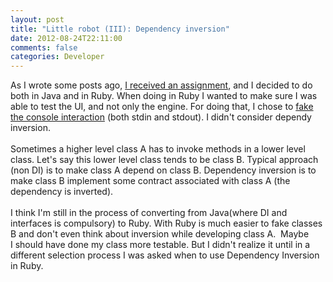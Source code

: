 ```yaml
---
layout: post
title: "Little robot (III): Dependency inversion"
date: 2012-08-24T22:11:00
comments: false
categories: Developer
---
```


As I wrote some posts ago, <a href="http://gonfva.blogspot.com/2012/08/little-robot-i.html" target="_blank">I received an assignment</a>, and I decided to do both in Java and in Ruby. When doing in Ruby I wanted to make sure I was able to test the UI, and not only the engine. For doing that, I chose to <a href="http://gonfva.blogspot.com/2012/08/faking-console-in-ruby.html" target="_blank">fake the console interaction</a> (both stdin and stdout). I didn't consider dependy inversion.
<br /><br />
Sometimes a higher level class A has to invoke methods in a lower&nbsp;level class. Let's say this lower level class tends to be class B.&nbsp;Typical approach (non DI) is to make class A depend on class B.&nbsp;Dependency inversion is to make class B implement some contract&nbsp;associated with class A (the dependency is inverted).
<br /><br />
I think I'm still in the&nbsp;process of converting from Java(where DI and interfaces is compulsory) to&nbsp;Ruby. With Ruby is much easier to fake classes B and don't even think&nbsp;about inversion while developing class A. &nbsp;Maybe I&nbsp;should have done my class more testable. But I didn't realize it until in a different selection process I was asked when to use Dependency Inversion in Ruby.
